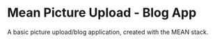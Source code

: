 # Mean Picture Upload - Blog App
A basic picture upload/blog application, created with the MEAN stack.
